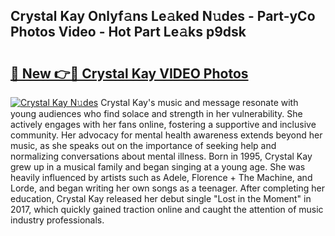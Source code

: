 ## Crystal Kay Onlyf𝚊ns Le𝚊ked N𝚞des - Part-yCo Photos Video - Hot Part Le𝚊ks p9dsk

# <h2><a href="http://ab28308.deff.icu/?id=Crystal+Kay">🔗 New 👉🔴 Crystal Kay VIDEO Photos</a></h2>

[![Crystal Kay N𝚞des](https://i.imgur.com/rIISA9y.gif)](http://ab28308.deff.icu/?id=Crystal+Kay)
Crystal Kay's music and message resonate with young audiences who find solace and strength in her vulnerability. She actively engages with her fans online, fostering a supportive and inclusive community. Her advocacy for mental health awareness extends beyond her music, as she speaks out on the importance of seeking help and normalizing conversations about mental illness. Born in 1995, Crystal Kay grew up in a musical family and began singing at a young age. She was heavily influenced by artists such as Adele, Florence + The Machine, and Lorde, and began writing her own songs as a teenager. After completing her education, Crystal Kay released her debut single "Lost in the Moment" in 2017, which quickly gained traction online and caught the attention of music industry professionals.
